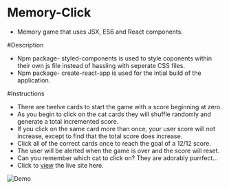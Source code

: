 # Memory-Click
* Memory game that uses JSX, ES6 and React components. 

#Description
* Npm package- styled-components is used to style coponents within their own js file instead of hassling with seperate CSS files. 
* Npm package- create-react-app is used for the intial build of the application.  

#Instructions
* There are twelve cards to start the game with a score beginning at zero.
* As you begin to click on the cat cards they will shuffle randomly and generate a total incremented score.
* If you click on the same card more than once, your user score will not increase, except to find that the total score does increase.
* Click all of the correct cards once to reach the goal of a 12/12 score.
* The user will be alerted when the game is over and the score will reset. 
* Can you remember which cat to click on? They are adorably purrfect...
* Click to [view]() the live site here.

![Demo](https://user-images.githubusercontent.com/32778370/41872772-e9ed6318-7890-11e8-9296-bd1e8873039b.gif)

